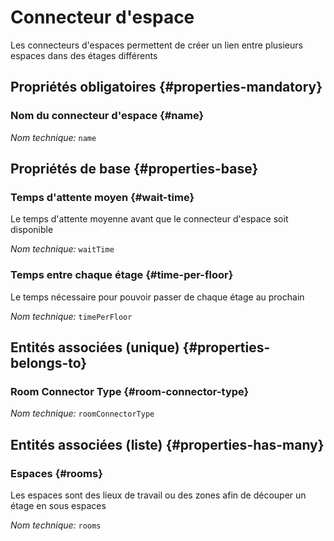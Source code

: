 # Connecteur d'espace
<!--- THIS FILE IS GENERATED PLEASE DO NOT EDIT IT DIRECTLY --->

Les connecteurs d'espaces permettent de créer un lien entre plusieurs espaces dans des étages différents

<OH code="roomConnector"/>




## Propriétés obligatoires {#properties-mandatory}
    
### Nom du connecteur d'espace {#name}



*Nom technique:* ```name```
<PH code="roomConnector:name"/>

    


## Propriétés de base {#properties-base}
    
### Temps d'attente moyen {#wait-time}

Le temps d'attente moyenne avant que le connecteur d'espace soit disponible

*Nom technique:* ```waitTime```
<PH code="roomConnector:waitTime"/>

### Temps entre chaque étage {#time-per-floor}

Le temps nécessaire pour pouvoir passer de chaque étage au prochain

*Nom technique:* ```timePerFloor```
<PH code="roomConnector:timePerFloor"/>

    

## Entités associées (unique) {#properties-belongs-to}

###  Room Connector Type {#room-connector-type}



*Nom technique:* ```roomConnectorType```
<PH code="roomConnector:roomConnectorType"/>


## Entités associées (liste) {#properties-has-many}

### Espaces {#rooms}

Les espaces sont des lieux de travail ou des zones afin de découper un étage en sous espaces

*Nom technique:* ```rooms```
<PH code="roomConnector:rooms"/>




